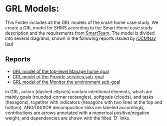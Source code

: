 # GRL Models:
This Folder includes all the GRL models of the smart home case study. We create a GRL model for SHMS according to the Smart Home case study description and the requirements from [SmartTeam](https://smart-researchteam.github.io/). The model is divided into several diagrams, shown in the following reports issued by [jUCMNav tool](https://github.com/JUCMNAV/projetseg-update/wiki).

 ## Reports
- [GRL model of the top-level Manage home goal](https://github.com/Smart-Contract-Modelling-uOttawa/Traceability/blob/main/CGS4Adaptation/Models/GRL/RuntimeGRL77PLastVersion.pdf)
- [GRL model of the Provide services sub-goal](https://github.com/Smart-Contract-Modelling-uOttawa/Traceability/blob/main/CGS4Adaptation/Models/GRL/RuntimeGRL77PLastVersionServices.pdf)
- [GRL model of the Monitor the environment sub-goal](https://github.com/Smart-Contract-Modelling-uOttawa/Traceability/blob/main/CGS4Adaptation/Models/GRL/RuntimeGRL77PLastVersion3.pdf)

In GRL, actors (dashed ellipses) contain intentional elements, which are mainly goals (rounded-corner rectangles), softgoals (clouds), and tasks (hexagons), together with indicators (hexagons with two lines at the top and bottom). AND/OR/XOR decomposition links are labeled accordingly, contributions are arrows annotated with a numerical positive/negative weight, and dependencies are shown with the filled `D' links. 
